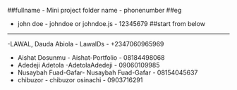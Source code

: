 ##fullname - Mini project folder name - phonenumber
##eg
- john doe - johndoe or johndoe.js - 12345679
##start from below
--------------------------------------
-LAWAL, Dauda Abiola - LawalDs - +2347060965969
- Aishat Dosunmu - Aishat-Portfolio - 08184498068
- Adedeji Adetola -AdetolaAdedeji - 09060109985
- Nusaybah Fuad-Gafar- Nusaybah Fuad-Gafar - 08154045637
- chibuzor - chibuzor osinachi - 0903716291

